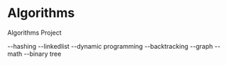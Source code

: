 # Algorithms
Algorithms Project

--hashing
--linkedlist
--dynamic programming
--backtracking
--graph
--math
--binary tree
